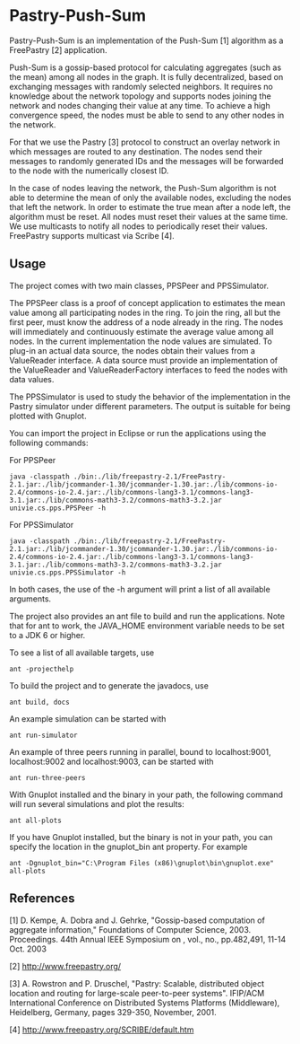 Pastry-Push-Sum
================================================================================

Pastry-Push-Sum is an implementation of the Push-Sum [1] algorithm as a 
FreePastry [2] application.

Push-Sum is a gossip-based protocol for calculating aggregates (such as the 
mean) among all nodes in the graph. It is fully decentralized, based on 
exchanging messages with randomly selected neighbors. It requires no 
knowledge about the network topology and supports nodes joining the network 
and nodes changing their value at any time. To achieve a high convergence 
speed, the nodes must be able to send to any other nodes in the network.

For that we use the Pastry [3] protocol to construct an overlay network in 
which messages are routed to any destination. The nodes send their messages 
to randomly generated IDs and the messages will be forwarded to the node 
with the numerically closest ID.

In the case of nodes leaving the network, the Push-Sum algorithm is not able 
to determine the mean of only the available nodes, excluding the nodes 
that left the network. In order to estimate the true mean after a node left, 
the algorithm must be reset. All nodes must reset their values at the same 
time. We use multicasts to notify all nodes to periodically reset their 
values. FreePastry supports multicast via Scribe [4].



Usage
--------------------------------------------------------------------------------

The project comes with two main classes, PPSPeer and PPSSimulator.

The PPSPeer class is a proof of concept application to estimates the mean 
value among all participating nodes in the ring. To join the ring, all but 
the first peer, must know the address of a node already in the ring. The 
nodes will immediately and continuously estimate the average value among all 
nodes. In the current implementation the node values are simulated. To 
plug-in an actual data source, the nodes obtain their values from a 
ValueReader interface. A data source must provide an implementation of the 
ValueReader and ValueReaderFactory interfaces to feed the nodes with data 
values.    

The PPSSimulator is used to study the behavior of the implementation in the 
Pastry simulator under different parameters. The output is suitable for 
being plotted with Gnuplot.

You can import the project in Eclipse or run the applications using the 
following commands:

For PPSPeer

	java -classpath ./bin:./lib/freepastry-2.1/FreePastry-2.1.jar:./lib/jcommander-1.30/jcommander-1.30.jar:./lib/commons-io-2.4/commons-io-2.4.jar:./lib/commons-lang3-3.1/commons-lang3-3.1.jar:./lib/commons-math3-3.2/commons-math3-3.2.jar univie.cs.pps.PPSPeer -h

For PPSSimulator

	java -classpath ./bin:./lib/freepastry-2.1/FreePastry-2.1.jar:./lib/jcommander-1.30/jcommander-1.30.jar:./lib/commons-io-2.4/commons-io-2.4.jar:./lib/commons-lang3-3.1/commons-lang3-3.1.jar:./lib/commons-math3-3.2/commons-math3-3.2.jar univie.cs.pps.PPSSimulator -h

In both cases, the use of the -h argument will print a list of all available 
arguments.


The project also provides an ant file to build and run the applications.
Note that for ant to work, the JAVA_HOME environment variable needs to be 
set to a JDK 6 or higher.

To see a list of all available targets, use

	ant -projecthelp

To build the project and to generate the javadocs, use

	ant build, docs

An example simulation can be started with

	ant run-simulator

An example of three peers running in parallel, bound to localhost:9001, 
localhost:9002 and localhost:9003, can be started with

	ant run-three-peers

With Gnuplot installed and the binary in your path, the following command 
will run several simulations and plot the results:

	ant all-plots
	
If you have Gnuplot installed, but the binary is not in your path, you can 
specify the location in the gnuplot_bin ant property. For example

	ant -Dgnuplot_bin="C:\Program Files (x86)\gnuplot\bin\gnuplot.exe" all-plots



References
--------------------------------------------------------------------------------

[1] D. Kempe, A. Dobra and J. Gehrke, "Gossip-based computation of aggregate 
information," Foundations of Computer Science, 2003. Proceedings. 44th 
Annual IEEE Symposium on , vol., no., pp.482,491, 11-14 Oct. 2003

[2] http://www.freepastry.org/

[3] A. Rowstron and P. Druschel, "Pastry: Scalable, distributed object 
location and routing for large-scale peer-to-peer systems". IFIP/ACM 
International Conference on Distributed Systems Platforms (Middleware), 
Heidelberg, Germany, pages 329-350, November, 2001. 

[4] http://www.freepastry.org/SCRIBE/default.htm
